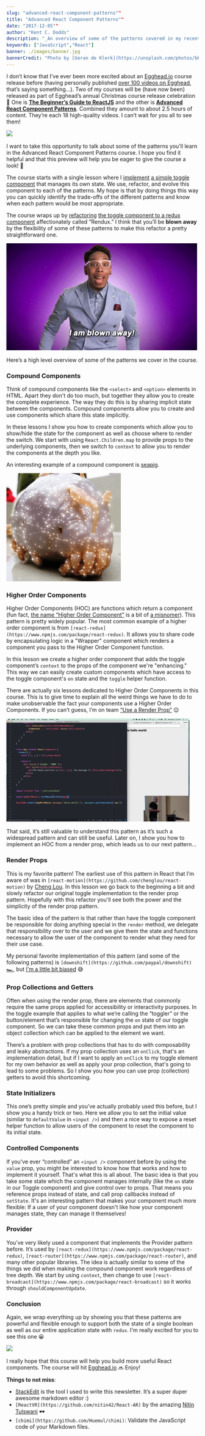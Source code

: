 ```yaml
---
slug: "advanced-react-component-patterns""
title: "Advanced React Component Patterns""
date: "2017-12-05""
author: "Kent C. Dodds"
description: "_An overview of some of the patterns covered in my recently released Egghead.io course (free until Friday)._"
keywords: ["JavaScript","React"]
banner: ./images/banner.jpg
bannerCredit: "Photo by [Geran de Klerk](https://unsplash.com/photos/bKhETeDV1WM?utm_source=unsplash&utm_medium=referral&utm_content=creditCopyText) on [Unsplash](https://unsplash.com/?utm_source=unsplash&utm_medium=referral&utm_content=creditCopyText)"
---
```


I don’t know that I’ve ever been more excited about an
[Egghead.io](http://egghead.io/) course release before (having personally
published
[over 100 videos on Egghead](https://egghead.io/instructors/kentcdodds), that’s
saying something…). Two of my courses will be (have now been) released as part
of Egghead’s annual Christmas course release celebration 🎉 One is
[**The Beginner’s Guide to ReactJS**](https://egghead.io/courses/the-beginner-s-guide-to-reactjs)
and the other is
[**Advanced React Component Patterns**](https://egghead.io/courses/advanced-react-component-patterns).
Combined they amount to about 2.5 hours of content. They’re each 18 high-quality
videos. I can’t wait for you all to see them!

![](./images/0.gif)

I want to take this opportunity to talk about some of the patterns you’ll learn
in the Advanced React Component Patterns course. I hope you find it helpful and
that this preview will help you be eager to give the course a look! 👀

The course starts with a single lesson where I
[implement](https://github.com/kentcdodds/advanced-react-patterns/blob/736bc941e629af5acae2e827356d6996e923780e/01-intro-to-react-toggled/index.html)
[a simple toggle component](https://cdn.rawgit.com/kentcdodds/advanced-react-patterns/736bc941e629af5acae2e827356d6996e923780e/01-intro-to-react-toggled/index.html)
that manages its own state. We use, refactor, and evolve this component to each
of the patterns. My hope is that by doing things this way you can quickly
identify the trade-offs of the different patterns and know when each pattern
would be most appropriate.

The course wraps up by
[refactoring](https://github.com/kentcdodds/advanced-react-patterns/blob/736bc941e629af5acae2e827356d6996e923780e/18-use-redux-with-render-props/index.html)
[the toggle component to a redux component](https://cdn.rawgit.com/kentcdodds/advanced-react-patterns/736bc941e629af5acae2e827356d6996e923780e/18-use-redux-with-render-props/index.html)
affectionately called “Rendux.” I think that you’ll be **blown away** by the
flexibility of some of these patterns to make this refactor a pretty
straightforward one.

![](./images/1.gif)

Here’s a high level overview of some of the patterns we cover in the course.

### Compound Components

Think of compound components like the `<select>` and `<option>` elements in
HTML. Apart they don't do too much, but together they allow you to create the
complete experience. The way they do this is by sharing implicit state between
the components. Compound components allow you to create and use components which
share this state implicitly.

In these lessons I show you how to create components which allow you to
show/hide the state for the component as well as choose where to render the
switch. We start with using `React.Children.map` to provide props to the
underlying components, then we switch to `context` to allow you to render the
components at the depth you like.

An interesting example of a compound component is
[seapig](https://www.npmjs.com/package/seapig).

![](./images/2.gif)

### Higher Order Components

Higher Order Components (HOC) are functions which return a component (fun fact,
[the name “Higher Order Component”](https://twitter.com/kentcdodds/status/930832776907046912)
is a bit of
[a misnomer](https://twitter.com/kentcdodds/status/930844136617533441)). This
pattern is pretty widely popular. The most common example of a higher order
component is from `[react-redux](https://www.npmjs.com/package/react-redux)`. It
allows you to share code by encapsulating logic in a "Wrapper" component which
renders a component you pass to the Higher Order Component function.

In this lesson we create a higher order component that adds the toggle
component’s `context` to the props of the component we're "enhancing." This way
we can easily create custom components which have access to the toggle
component's `on` state and the `toggle` helper function.

There are actually six lessons dedicated to Higher Order Components in this
course. This is to give time to explain all the weird things we have to do to
make unobservable the fact your components use a Higher Order Components. If you
can’t guess, I’m on team
[“Use a Render Prop”](https://cdb.reacttraining.com/use-a-render-prop-50de598f11ce)
😉

![](./images/3.gif)

That said, it’s still valuable to understand this pattern as it’s such a
widespread pattern and can still be useful. Later on, I show you how to
implement an HOC from a render prop, which leads us to our next pattern…

### Render Props

This is my favorite pattern! The earliest use of this pattern in React that I’m
aware of was in `[react-motion](https://github.com/chenglou/react-motion)` by
[Cheng Lou](https://twitter.com/_chenglou). In this lesson we go back to the
beginning a bit and slowly refactor our original toggle implementation to the
render prop pattern. Hopefully with this refactor you'll see both the power and
the simplicity of the render prop pattern.

The basic idea of the pattern is that rather than have the toggle component be
responsible for doing anything special in the `render` method, we delegate that
responsibility over to the user and we give them the state and functions
necessary to allow the user of the component to render what they need for their
use case.

My personal favorite implementation of this pattern (and some of the following
patterns) is `[downshift](https://github.com/paypal/downshift)`
[🏎](https://github.com/paypal/downshift), but
[I'm a little bit biased](https://blog.kentcdodds.com/introducing-downshift-for-react-b1de3fca0817)
😅

### Prop Collections and Getters

Often when using the render prop, there are elements that commonly require the
same props applied for accessibility or interactivity purposes. In the toggle
example that applies to what we’re calling the “toggler” or the button/element
that’s responsible for changing the `on` state of our toggle component. So we
can take these common props and put them into an object collection which can be
applied to the element we want.

There’s a problem with prop collections that has to do with composability and
leaky abstractions. If my prop collection uses an `onClick`, that's an
implementation detail, but if I want to apply an `onClick` to my toggle element
for my own behavior as well as apply your prop collection, that's going to lead
to some problems. So I show you how you can use prop (collection) getters to
avoid this shortcoming.

### State Initializers

This one’s pretty simple and you’ve actually probably used this before, but I
show you a handy trick or two. Here we allow you to set the initial value
(similar to `defaultValue` in `<input />`) and then a nice way to expose a reset
helper function to allow users of the component to reset the component to its
initial state.

### Controlled Components

If you’ve ever “controlled” an `<input />` component before by using the `value`
prop, you might be interested to know how that works and how to implement it
yourself. That's what this is all about. The basic idea is that you take some
state which the component manages internally (like the `on` state in our Toggle
component) and give control over to props. That means you reference props
instead of state, and call prop callbacks instead of `setState`. It's an
interesting pattern that makes your component much more flexible: If a user of
your component doesn't like how your component manages state, they can manage it
themselves!

### Provider

You’ve very likely used a component that implements the Provider pattern before.
It’s used by `[react-redux](https://www.npmjs.com/package/react-redux)`,
`[react-router](https://www.npmjs.com/package/react-router)`, and many other
popular libraries. The idea is actually similar to some of the things we did
when making the compound component work regardless of tree depth. We start by
using `context`, then change to use
`[react-broadcast](https://www.npmjs.com/package/react-broadcast)` so it works
through `shouldComponentUpdate`.

### Conclusion

Again, we wrap everything up by showing you that these patterns are powerful and
flexible enough to support both the state of a single boolean as well as our
entire application state with `redux`. I'm really excited for you to see this
one 😀

![](./images/4.gif)

I really hope that this course will help you build more useful React components.
The course will hit [Egghead.io](http://egghead.io/) 🔜 Enjoy!

**Things to not miss**:

- [StackEdit](https://stackedit.io/app) is the tool I used to write this
  newsletter. It’s a super duper awesome markdown editor :)
- `[ReactVR](https://github.com/nitin42/React-AR)` by the amazing
  [Nitin Tulswani](https://twitter.com/NTulswani/status/932165538318508033) 🕶
- `[chimi](https://github.com/Huemul/chimi)`: Validate the JavaScript code of
  your Markdown files.
